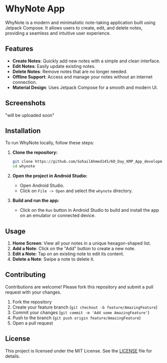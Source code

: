# WhyNote App

WhyNote is a modern and minimalistic note-taking application built using Jetpack Compose. It allows users to create, edit, and delete notes, providing a seamless and intuitive user experience.

## Features

- **Create Notes**: Quickly add new notes with a simple and clean interface.
- **Edit Notes**: Easily update existing notes.
- **Delete Notes**: Remove notes that are no longer needed.
- **Offline Support**: Access and manage your notes without an internet connection.
- **Material Design**: Uses Jetpack Compose for a smooth and modern UI.

## Screenshots

"will be uploaded soon"

## Installation

To run WhyNote locally, follow these steps:

1. **Clone the repository:**

    ```bash
    git clone https://github.com/SohailAhmed145/60_Day_KMP_App_development.git
    cd whynote
    ```

2. **Open the project in Android Studio:**
   - Open Android Studio.
   - Click on `File -> Open` and select the `whynote` directory.

3. **Build and run the app:**
   - Click on the `Run` button in Android Studio to build and install the app on an emulator or connected device.

## Usage

1. **Home Screen**: View all your notes in a unique hexagon-shaped list.
2. **Add a Note**: Click on the "Add" button to create a new note.
3. **Edit a Note**: Tap on an existing note to edit its content.
4. **Delete a Note**: Swipe a note to delete it.


## Contributing

Contributions are welcome! Please fork this repository and submit a pull request with your changes.

1. Fork the repository
2. Create your feature branch (`git checkout -b feature/AmazingFeature`)
3. Commit your changes (`git commit -m 'Add some AmazingFeature'`)
4. Push to the branch (`git push origin feature/AmazingFeature`)
5. Open a pull request

## License

This project is licensed under the MIT License. See the [LICENSE](LICENSE) file for details.
